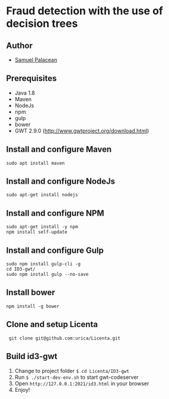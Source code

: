 Fraud detection with the use of decision trees
=========

## Author
- [Samuel Palacean](https://github.com/urica)

## Prerequisites
- Java 1.8
- Maven
- NodeJs
- npm
- gulp
- bower
- GWT 2.9.0 (http://www.gwtproject.org/download.html)

## Install and configure Maven
    sudo apt install maven

## Install and configure NodeJs

    sudo apt-get install nodejs


## Install and configure NPM

    sudo apt-get install -y npm
    npm install self-update


## Install and configure Gulp

    sudo npm install gulp-cli -g
    cd ID3-gwt/
    sudo npm install gulp --no-save


## Install bower

    npm install -g bower


## Clone and setup Licenta
     git clone git@github.com:urica/Licenta.git


## Build id3-gwt
1. Change to project folder `$ cd Licenta/ID3-gwt`
1. Run `$ ./start-dev-env.sh` to start gwt-codeserver
1. Open `http://127.0.0.1:2021/id3.html` in your browser
1. Enjoy!